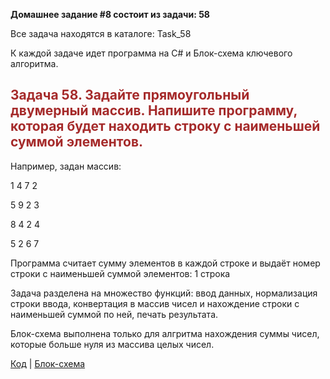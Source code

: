 
__Домашнее задание #8 состоит из задачи: 58__
 
 Все задача находятся в каталоге: Task_58
 
 К каждой задаче идет программа на C# и Блок-схема ключевого алгоритма.


## <span style="color: brown"> Задача 58. Задайте прямоугольный двумерный массив. Напишите программу, которая будет находить строку с наименьшей суммой элементов. </span>

Например, задан массив:

1 4 7 2

5 9 2 3

8 4 2 4

5 2 6 7

Программа считает сумму элементов в каждой строке и выдаёт номер строки с наименьшей суммой элементов: 1 строка


Задача разделена на множество функций: ввод данных, нормализация строки ввода, конвертация в массив чисел и нахождение строки с наименьшей
суммой по ней, печать результата.

Блок-схема выполнена только для алгритма нахождения суммы чисел, которые больше нуля из массива целых чисел.

[Код](task_58/Program.cs) | [Блок-схема](diagram.drawio.png)


